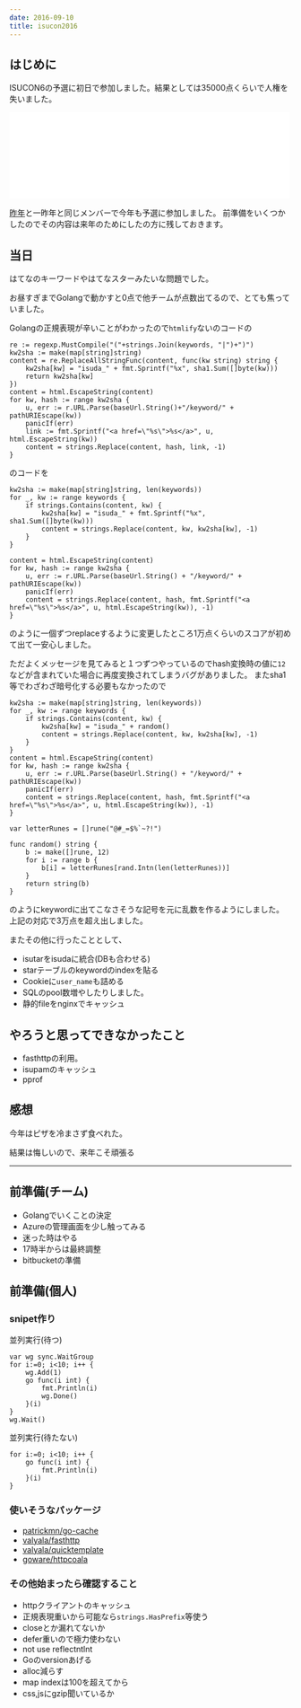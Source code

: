 ```yaml
---
date: 2016-09-10
title: isucon2016
---
```


## はじめに

ISUCON6の予選に初日で参加しました。結果としては35000点くらいで人権を失いました。



<iframe src="//hatenablog-parts.com/embed?url=http://isucon.net/archives/48475110.html" title="ISUCON6 本選出場者決定のお知らせ : ISUCON公式Blog" class="embed-card embed-webcard" scrolling="no" frameborder="0" style="display: block; width: 100%; height: 155px; max-width: 500px; margin: 10px 0px;"></iframe>


[昨年](/posts/isucon2015)と一昨年と同じメンバーで今年も予選に参加しました。
前準備をいくつかしたのでその内容は来年のためにしたの方に残しておきます。

## 当日
はてなのキーワードやはてなスターみたいな問題でした。

お昼すぎまでGolangで動かすと0点で他チームが点数出てるので、とても焦っていました。

Golangの正規表現が辛いことがわかったので`htmlify`ないのコードの

```golang
re := regexp.MustCompile("("+strings.Join(keywords, "|")+")")
kw2sha := make(map[string]string)
content = re.ReplaceAllStringFunc(content, func(kw string) string {
	kw2sha[kw] = "isuda_" + fmt.Sprintf("%x", sha1.Sum([]byte(kw)))
	return kw2sha[kw]
})
content = html.EscapeString(content)
for kw, hash := range kw2sha {
	u, err := r.URL.Parse(baseUrl.String()+"/keyword/" + pathURIEscape(kw))
	panicIf(err)
	link := fmt.Sprintf("<a href=\"%s\">%s</a>", u, html.EscapeString(kw))
	content = strings.Replace(content, hash, link, -1)
}
```

のコードを

```golang
kw2sha := make(map[string]string, len(keywords))
for _, kw := range keywords {
	if strings.Contains(content, kw) {
		kw2sha[kw] = "isuda_" + fmt.Sprintf("%x", sha1.Sum([]byte(kw)))
		content = strings.Replace(content, kw, kw2sha[kw], -1)
	}
}
 
content = html.EscapeString(content)
for kw, hash := range kw2sha {
	u, err := r.URL.Parse(baseUrl.String() + "/keyword/" + pathURIEscape(kw))
	panicIf(err)
	content = strings.Replace(content, hash, fmt.Sprintf("<a href=\"%s\">%s</a>", u, html.EscapeString(kw)), -1)
}
```

のように一個ずつreplaceするように変更したところ1万点くらいのスコアが初めて出て一安心しました。

ただよくメッセージを見てみると１つずつやっているのでhash変換時の値に`12`などが含まれていた場合に再度変換されてしまうバグがありました。
またsha1等でわざわざ暗号化する必要もなかったので

```golang
kw2sha := make(map[string]string, len(keywords))
for _, kw := range keywords {
	if strings.Contains(content, kw) {
		kw2sha[kw] = "isuda_" + random()
		content = strings.Replace(content, kw, kw2sha[kw], -1)
	}
}
content = html.EscapeString(content)
for kw, hash := range kw2sha {
	u, err := r.URL.Parse(baseUrl.String() + "/keyword/" + pathURIEscape(kw))
	panicIf(err)
	content = strings.Replace(content, hash, fmt.Sprintf("<a href=\"%s\">%s</a>", u, html.EscapeString(kw)), -1)
}
```
```golang
var letterRunes = []rune("@#_=$%`~?!")

func random() string {
	b := make([]rune, 12)
	for i := range b {
		b[i] = letterRunes[rand.Intn(len(letterRunes))]
	}
	return string(b)
}
```

のようにkeywordに出てこなさそうな記号を元に乱数を作るようにしました。
上記の対応で3万点を超え出しました。

またその他に行ったこととして、

- isutarをisudaに統合(DBも合わせる)
- starテーブルのkeywordのindexを貼る
- Cookieに`user_name`も詰める
- SQLのpool数増やしたりしました。
- 静的fileをnginxでキャッシュ


## やろうと思ってできなかったこと

- fasthttpの利用。
- isupamのキャッシュ
- pprof

## 感想

今年はピザを冷まさず食べれた。

結果は悔しいので、来年こそ頑張る

---

## 前準備(チーム)

- Golangでいくことの決定
- Azureの管理画面を少し触ってみる
- 迷った時はやる
- 17時半からは最終調整
- bitbucketの準備

## 前準備(個人)

### snipet作り

並列実行(待つ)
```golang
var wg sync.WaitGroup
for i:=0; i<10; i++ {
    wg.Add(1)
    go func(i int) {
        fmt.Println(i)
        wg.Done()
    }(i)
}
wg.Wait()
```
並列実行(待たない)
```golang
for i:=0; i<10; i++ {
    go func(i int) {
        fmt.Println(i)
    }(i)
}
```

### 使いそうなパッケージ

- [patrickmn/go-cache](https://github.com/patrickmn/go-cache)
- [valyala/fasthttp](https://github.com/valyala/fasthttp)
- [valyala/quicktemplate](https://github.com/valyala/quicktemplate)
- [goware/httpcoala](https://github.com/goware/httpcoala)

### その他始まったら確認すること

- httpクライアントのキャッシュ
- 正規表現重いから可能なら`strings.HasPrefix`等使う
- closeとか漏れてないか
- defer重いので極力使わない
- not use reflectntlnt
- Goのversionあげる
- alloc減らす
- map indexは100を超えてから
- css,jsにgzip聞いているか

